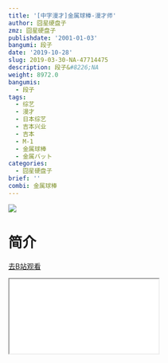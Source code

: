 ```yaml
---
title: '[中字漫才]金属球棒-漫才师'
author: 囧星硬盘子
zmz: 囧星硬盘子
publishdate: '2001-01-03'
bangumi: 段子
date: '2019-10-28'
slug: 2019-03-30-NA-47714475
description: 段子&#8226;NA
weight: 8972.0
bangumis:
  - 段子
tags:
  - 综艺
  - 漫才
  - 日本综艺
  - 吉本兴业
  - 吉本
  - M-1
  - 金属球棒
  - 金属バット
categories:
  - 囧星硬盘子
brief: ''
combi: 金属球棒
---
```

![](https://raw.githubusercontent.com/tcgriffith/owaraisite/master/static/tmpimg/e88afc2b55a9dcc38555a45c008d682847291560.jpg.480.jpg)
# 简介  
  

[去B站观看](https://www.bilibili.com/video/av47714475/)
<div class ="resp-container"><iframe class="testiframe" src="//player.bilibili.com/player.html?aid=47714475"", scrolling="no", allowfullscreen="true" > </iframe></div> 
